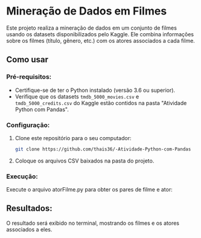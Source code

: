 # Mineração de Dados em Filmes

Este projeto realiza a mineração de dados em um conjunto de filmes usando os datasets disponibilizados pelo Kaggle. Ele combina informações sobre os filmes (título, gênero, etc.) com os atores associados a cada filme.

## Como usar

### Pré-requisitos:
- Certifique-se de ter o Python instalado (versão 3.6 ou superior).
- Verifique que os datasets `tmdb_5000_movies.csv` e `tmdb_5000_credits.csv` do Kaggle estão contidos na pasta "Atividade Python com Pandas".

### Configuração:
1. Clone este repositório para o seu computador:
   ```bash
   git clone https://github.com/thais36/-Atividade-Python-com-Pandas


2. Coloque os arquivos CSV baixados na pasta do projeto.

### Execução:
Execute o arquivo atorFilme.py para obter os pares de filme e ator:

## Resultados:
O resultado será exibido no terminal, mostrando os filmes e os atores associados a eles.

